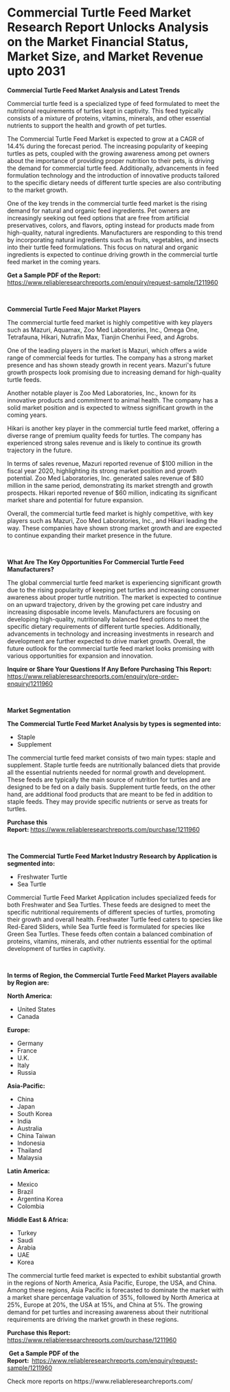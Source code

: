 <p><h1>Commercial Turtle Feed Market Research Report Unlocks Analysis on the Market Financial Status, Market Size, and Market Revenue upto 2031</h1></p><p><strong>Commercial Turtle Feed Market Analysis and Latest Trends</strong></p>
<p><p>Commercial turtle feed is a specialized type of feed formulated to meet the nutritional requirements of turtles kept in captivity. This feed typically consists of a mixture of proteins, vitamins, minerals, and other essential nutrients to support the health and growth of pet turtles.</p><p>The Commercial Turtle Feed Market is expected to grow at a CAGR of 14.4% during the forecast period. The increasing popularity of keeping turtles as pets, coupled with the growing awareness among pet owners about the importance of providing proper nutrition to their pets, is driving the demand for commercial turtle feed. Additionally, advancements in feed formulation technology and the introduction of innovative products tailored to the specific dietary needs of different turtle species are also contributing to the market growth.</p><p>One of the key trends in the commercial turtle feed market is the rising demand for natural and organic feed ingredients. Pet owners are increasingly seeking out feed options that are free from artificial preservatives, colors, and flavors, opting instead for products made from high-quality, natural ingredients. Manufacturers are responding to this trend by incorporating natural ingredients such as fruits, vegetables, and insects into their turtle feed formulations. This focus on natural and organic ingredients is expected to continue driving growth in the commercial turtle feed market in the coming years.</p></p>
<p><strong>Get a Sample PDF of the Report:&nbsp;</strong> <a href="https://www.reliableresearchreports.com/enquiry/request-sample/1211960">https://www.reliableresearchreports.com/enquiry/request-sample/1211960</a></p>
<p>&nbsp;</p>
<p><strong>Commercial Turtle Feed Major Market Players</strong></p>
<p><p>The commercial turtle feed market is highly competitive with key players such as Mazuri, Aquamax, Zoo Med Laboratories, Inc., Omega One, Tetrafauna, Hikari, Nutrafin Max, Tianjin Chenhui Feed, and Agrobs. </p><p>One of the leading players in the market is Mazuri, which offers a wide range of commercial feeds for turtles. The company has a strong market presence and has shown steady growth in recent years. Mazuri's future growth prospects look promising due to increasing demand for high-quality turtle feeds.</p><p>Another notable player is Zoo Med Laboratories, Inc., known for its innovative products and commitment to animal health. The company has a solid market position and is expected to witness significant growth in the coming years. </p><p>Hikari is another key player in the commercial turtle feed market, offering a diverse range of premium quality feeds for turtles. The company has experienced strong sales revenue and is likely to continue its growth trajectory in the future.</p><p>In terms of sales revenue, Mazuri reported revenue of $100 million in the fiscal year 2020, highlighting its strong market position and growth potential. Zoo Med Laboratories, Inc. generated sales revenue of $80 million in the same period, demonstrating its market strength and growth prospects. Hikari reported revenue of $60 million, indicating its significant market share and potential for future expansion.</p><p>Overall, the commercial turtle feed market is highly competitive, with key players such as Mazuri, Zoo Med Laboratories, Inc., and Hikari leading the way. These companies have shown strong market growth and are expected to continue expanding their market presence in the future.</p></p>
<p>&nbsp;</p>
<p><strong>What Are The Key Opportunities For Commercial Turtle Feed Manufacturers?</strong></p>
<p><p>The global commercial turtle feed market is experiencing significant growth due to the rising popularity of keeping pet turtles and increasing consumer awareness about proper turtle nutrition. The market is expected to continue on an upward trajectory, driven by the growing pet care industry and increasing disposable income levels. Manufacturers are focusing on developing high-quality, nutritionally balanced feed options to meet the specific dietary requirements of different turtle species. Additionally, advancements in technology and increasing investments in research and development are further expected to drive market growth. Overall, the future outlook for the commercial turtle feed market looks promising with various opportunities for expansion and innovation.</p></p>
<p><strong>Inquire or Share Your Questions If Any Before Purchasing This Report:</strong> <a href="https://www.reliableresearchreports.com/enquiry/pre-order-enquiry/1211960">https://www.reliableresearchreports.com/enquiry/pre-order-enquiry/1211960</a></p>
<p>&nbsp;</p>
<p><strong>Market Segmentation</strong></p>
<p><strong>The Commercial Turtle Feed Market Analysis by types is segmented into:</strong></p>
<p><ul><li>Staple</li><li>Supplement</li></ul></p>
<p><p>The commercial turtle feed market consists of two main types: staple and supplement. Staple turtle feeds are nutritionally balanced diets that provide all the essential nutrients needed for normal growth and development. These feeds are typically the main source of nutrition for turtles and are designed to be fed on a daily basis. Supplement turtle feeds, on the other hand, are additional food products that are meant to be fed in addition to staple feeds. They may provide specific nutrients or serve as treats for turtles.</p></p>
<p><strong>Purchase this Report:&nbsp;</strong><a href="https://www.reliableresearchreports.com/purchase/1211960">https://www.reliableresearchreports.com/purchase/1211960</a></p>
<p>&nbsp;</p>
<p><strong>The Commercial Turtle Feed Market Industry Research by Application is segmented into:</strong></p>
<p><ul><li>Freshwater Turtle</li><li>Sea Turtle</li></ul></p>
<p><p>Commercial Turtle Feed Market Application includes specialized feeds for both Freshwater and Sea Turtles. These feeds are designed to meet the specific nutritional requirements of different species of turtles, promoting their growth and overall health. Freshwater Turtle feed caters to species like Red-Eared Sliders, while Sea Turtle feed is formulated for species like Green Sea Turtles. These feeds often contain a balanced combination of proteins, vitamins, minerals, and other nutrients essential for the optimal development of turtles in captivity.</p></p>
<p>&nbsp;</p>
<p><strong>In terms of Region, the Commercial Turtle Feed Market Players available by Region are:</strong></p>
<p>
    <p> <strong> North America: </strong>
        <ul>
            <li>United States</li>
            <li>Canada</li>
        </ul>
        </p> 
    <p> <strong> Europe: </strong>
        <ul>
            <li>Germany</li>
            <li>France</li>
            <li>U.K.</li>
            <li>Italy</li>
            <li>Russia</li>
        </ul>
        </p> 
    <p> <strong> Asia-Pacific: </strong>
        <ul>
            <li>China</li>
            <li>Japan</li>
            <li>South Korea</li>
            <li>India</li>
            <li>Australia</li>
            <li>China Taiwan</li>
            <li>Indonesia</li>
            <li>Thailand</li>
            <li>Malaysia</li>
        </ul>
        </p> 
    <p> <strong> Latin America: </strong>
        <ul>
            <li>Mexico</li>
            <li>Brazil</li>
            <li>Argentina Korea</li>
            <li>Colombia</li>
        </ul>
        </p> 
    <p> <strong> Middle East & Africa: </strong>
        <ul>
            <li>Turkey</li>
            <li>Saudi</li>
            <li>Arabia</li>
            <li>UAE</li>
            <li>Korea</li>
        </ul>
    </p>
    </p>
<p><p>The commercial turtle feed market is expected to exhibit substantial growth in the regions of North America, Asia Pacific, Europe, the USA, and China. Among these regions, Asia Pacific is forecasted to dominate the market with a market share percentage valuation of 35%, followed by North America at 25%, Europe at 20%, the USA at 15%, and China at 5%. The growing demand for pet turtles and increasing awareness about their nutritional requirements are driving the market growth in these regions.</p></p>
<p><strong>Purchase this Report: </strong><a href="https://www.reliableresearchreports.com/purchase/1211960">https://www.reliableresearchreports.com/purchase/1211960</a></p>
<p>&nbsp;<strong>Get a Sample PDF of the Report:&nbsp;&nbsp;</strong><a href="https://www.reliableresearchreports.com/enquiry/request-sample/1211960">https://www.reliableresearchreports.com/enquiry/request-sample/1211960</a></p>
<p><strong></strong></p>
<p>Check more reports on https://www.reliableresearchreports.com/</p>